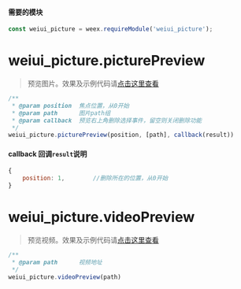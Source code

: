 #### 需要的模块

```js
const weiui_picture = weex.requireModule('weiui_picture');
```

# weiui_picture.picturePreview

> 预览图片。效果及示例代码请[点击这里查看](module/third/pictureSelector/install?id=预览效果)

```js
/**
 * @param position  焦点位置，从0开始
 * @param path      图片path组
 * @param callback  预览右上角删除选择事件，留空则关闭删除功能
 */
weiui_picture.picturePreview(position, [path], callback(result))
```

#### callback 回调`result`说明

```js
{
    position: 1,        //删除所在的位置，从0开始
}
```

# weiui_picture.videoPreview

> 预览视频。效果及示例代码请[点击这里查看](module/third/pictureSelector/install?id=预览效果)

```js
/**
 * @param path      视频地址
 */
weiui_picture.videoPreview(path)
```

